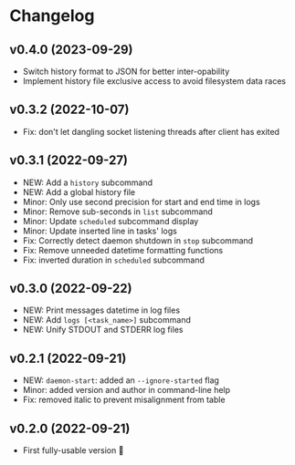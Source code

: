 # Changelog

## v0.4.0 (2023-09-29)

* Switch history format to JSON for better inter-opability
* Implement history file exclusive access to avoid filesystem data races

## v0.3.2 (2022-10-07)

* Fix: don't let dangling socket listening threads after client has exited

## v0.3.1 (2022-09-27)

* NEW: Add a `history` subcommand
* NEW: Add a global history file
* Minor: Only use second precision for start and end time in logs
* Minor: Remove sub-seconds in `list` subcommand
* Minor: Update `scheduled` subcommand display
* Minor: Update inserted line in tasks' logs
* Fix: Correctly detect daemon shutdown in `stop` subcommand
* Fix: Remove unneeded datetime formatting functions
* Fix: inverted duration in `scheduled` subcommand

## v0.3.0 (2022-09-22)

* NEW: Print messages datetime in log files
* NEW: Add `logs [<task_name>]` subcommand
* NEW: Unify STDOUT and STDERR log files

## v0.2.1 (2022-09-21)

* NEW: `daemon-start`: added an `--ignore-started` flag
* Minor: added version and author in command-line help
* Fix: removed italic to prevent misalignment from table

## v0.2.0 (2022-09-21)

* First fully-usable version :tada: